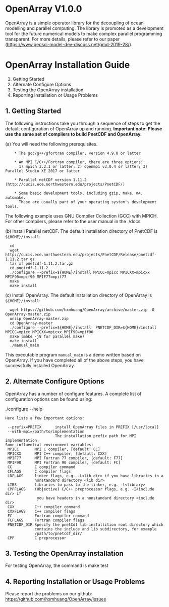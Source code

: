 # OpenArray V1.0.0
OpenArray is a simple operator library for the decoupling of ocean modelling and parallel computing. The library is promoted as a development tool for the future numerical models to make complex parallel programming transparent. For more details, please refer to our paper (https://www.geosci-model-dev-discuss.net/gmd-2019-28/).

# OpenArray Installation Guide

1.  Getting Started
2.  Alternate Configure Options
3.  Testing the OpenArray installation
4.  Reporting Installation or Usage Problems


## 1. Getting Started

The following instructions take you through a sequence of steps to get the default configuration of OpenArray up and running. **Important note: Please use the same set of compilers to build PnetCDF and OpenArray.** 

(a) You will need the following prerequisites.

```shell
    * The gcc/g++/gfortran compiler, version 4.9.0 or latter

    * An MPI C/C++/Fortran compiler, there are three options:
      1) mpich 3.2.1 or latter; 2) openmpi v3.0.4 or latter; 3) Parallel Studio XE 2017 or latter

    * Parallel netCDF version 1.11.2 (http://cucis.ece.northwestern.edu/projects/PnetCDF/)

    * Some basic development tools, including gzip, make, m4, automake. 
      These are usually part of your operating system's development tools.
```

   The following example uses GNU Compiler Collection (GCC) with MPICH. For other compilers, please refer to the user manual in the ./docs

(b) Install Parallel netCDF. The default installation directory of PnetCDF is `${HOME}/install`:
     
      cd
      wget http://cucis.ece.northwestern.edu/projects/PnetCDF/Release/pnetcdf-1.11.2.tar.gz
      tar xf pnetcdf-1.11.2.tar.gz
      cd pnetcdf-1.11.2
      ./configure --prefix=${HOME}/install MPICC=mpicc MPICXX=mpicxx MPIF90=mpif90 MPIF77=mpif77
      make 
      make install 


(c) Install OpenArray. The default installation directory of OpenArray is `${HOME}/install`:

      wget https://github.com/hxmhuang/OpenArray/archive/master.zip -O OpenArray-master.zip
      unzip OpenArray-master.zip
      cd OpenArray-master
      ./configure --prefix=${HOME}/install  PNETCDF_DIR=${HOME}/install  MPICC=mpicc MPICXX=mpicxx MPIF90=mpif90 
      make (make -j8 for parallel make)
      make install
      ./manual_main

   This executable program `manual_main` is a demo written based on OpenArray.
   If you have completed all of the above steps, you have successfully installed OpenArray.
      

## 2. Alternate Configure Options

OpenArray has a number of configure features.  A complete list of configuration
options can be found using:

   ./configure --help

    Here lists a few important options:

     --prefix=PREFIX      install OpenArray files in PREFIX [/usr/local]
     --with-mpi=/path/to/implementation
                          The installation prefix path for MPI implementation.
    Some influential environment variables:
     MPICC       MPI C compiler, [default: CC]
     MPICXX      MPI C++ compiler, [default: CXX]
     MPIF77      MPI Fortran 77 compiler, [default: F77]
     MPIF90      MPI Fortran 90 compiler, [default: FC]
     CC          C compiler command
     CFLAGS      C compiler flags
     LDFLAGS     linker flags, e.g. -L<lib dir> if you have libraries in a
                 nonstandard directory <lib dir>
     LIBS        libraries to pass to the linker, e.g. -l<library>
     CPPFLAGS    (Objective) C/C++ preprocessor flags, e.g. -I<include dir> if
                  you have headers in a nonstandard directory <include dir>
     CXX         C++ compiler command
     CXXFLAGS    C++ compiler flags
     FC          Fortran compiler command
     FCFLAGS     Fortran compiler flags
     PNETCDF_DIR Specify the pnetCdf lib installition root directory which
                 contains the include and lib subdirectory, for example
                 /path/to/pnetcdf_dir/
     CPP         C preprocessor


## 3. Testing the OpenArray installation

For testing OpenArray, the command is
     make test


## 4. Reporting Installation or Usage Problems

Please report the problems on our github: https://github.com/hxmhuang/OpenArray/issues



